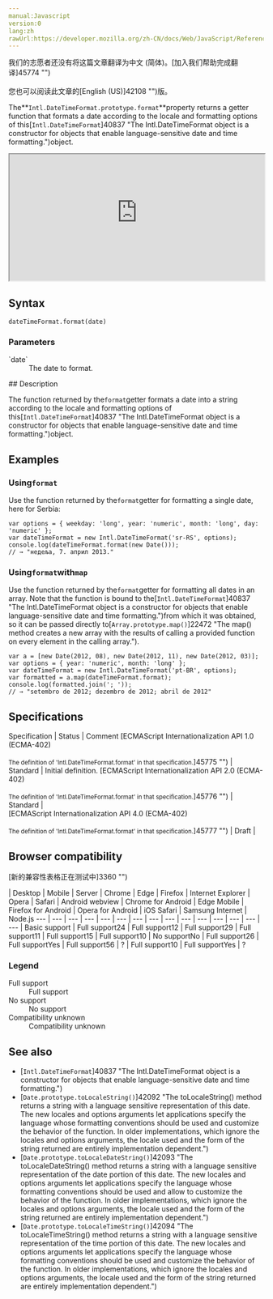 ```yaml
---
manual:Javascript
version:0
lang:zh
rawUrl:https://developer.mozilla.org/zh-CN/docs/Web/JavaScript/Reference/Global_Objects/DateTimeFormat/format
---
```




<bdi>我们的志愿者还没有将这篇文章翻译为<bdi>中文 (简体)</bdi>。[加入我们帮助完成翻译]45774 "")<br></br>您也可以阅读此文章的[English (US)]42108 "")版。</bdi>






The**`Intl.DateTimeFormat.prototype.format`**property returns a getter function that formats a date according to the locale and formatting options of this[`Intl.DateTimeFormat`]40837 "The Intl.DateTimeFormat object is a constructor for objects that enable language-sensitive date and time formatting.")object.

<iframe src='https://interactive-examples.mdn.mozilla.net/pages/js/intl-datetimeformat-prototype-format.html' width='100%' height='250'></iframe>

## Syntax<a name="Syntax"></a>

```
dateTimeFormat.format(date)
```

### Parameters<a name="Parameters"></a>
<dl><dt id=''>`date`</dt><dd>The date to format.</dd></dl>
## Description<a name="Description"></a>


The function returned by the`format`getter formats a date into a string according to the locale and formatting options of this[`Intl.DateTimeFormat`]40837 "The Intl.DateTimeFormat object is a constructor for objects that enable language-sensitive date and time formatting.")object.


## Examples<a name="Examples"></a>

### Using`format`<a name="Using_format"></a>


Use the function returned by the`format`getter for formatting a single date, here for Serbia:


```
var options = { weekday: 'long', year: 'numeric', month: 'long', day: 'numeric' };
var dateTimeFormat = new Intl.DateTimeFormat('sr-RS', options);
console.log(dateTimeFormat.format(new Date()));
// → "недеља, 7. април 2013."
```

### Using`format`with`map`<a name="Using_format_with_map"></a>


Use the function returned by the`format`getter for formatting all dates in an array. Note that the function is bound to the[`Intl.DateTimeFormat`]40837 "The Intl.DateTimeFormat object is a constructor for objects that enable language-sensitive date and time formatting.")from which it was obtained, so it can be passed directly to[`Array.prototype.map()`]22472 "The map() method creates a new array with the results of calling a provided function on every element in the calling array.").


```
var a = [new Date(2012, 08), new Date(2012, 11), new Date(2012, 03)];
var options = { year: 'numeric', month: 'long' };
var dateTimeFormat = new Intl.DateTimeFormat('pt-BR', options);
var formatted = a.map(dateTimeFormat.format);
console.log(formatted.join('; '));
// → "setembro de 2012; dezembro de 2012; abril de 2012"
```

## Specifications<a name="Specifications"></a>

Specification | Status | Comment 
[ECMAScript Internationalization API 1.0 (ECMA-402)<br></br><small>The definition of &#39;Intl.DateTimeFormat.format&#39; in that specification.</small>]45775 "") | Standard | Initial definition. 
[ECMAScript Internationalization API 2.0 (ECMA-402)<br></br><small>The definition of &#39;Intl.DateTimeFormat.format&#39; in that specification.</small>]45776 "") | Standard |  
[ECMAScript Internationalization API 4.0 (ECMA-402)<br></br><small>The definition of &#39;Intl.DateTimeFormat.format&#39; in that specification.</small>]45777 "") | Draft |  


## Browser compatibility<a name="Browser_compatibility"></a>
[新的兼容性表格正在测试中<i></i>]3360 "")

 | <abbr>Desktop<i></i></abbr> | <abbr>Mobile<i></i></abbr> | <abbr>Server<i></i></abbr> 
 | <abbr>Chrome<i></i></abbr> | <abbr>Edge<i></i></abbr> | <abbr>Firefox<i></i></abbr> | <abbr>Internet Explorer<i></i></abbr> | <abbr>Opera<i></i></abbr> | <abbr>Safari<i></i></abbr> | <abbr>Android webview<i></i></abbr> | <abbr>Chrome for Android<i></i></abbr> | <abbr>Edge Mobile<i></i></abbr> | <abbr>Firefox for Android<i></i></abbr> | <abbr>Opera for Android<i></i></abbr> | <abbr>iOS Safari<i></i></abbr> | <abbr>Samsung Internet<i></i></abbr> | <abbr>Node.js<i></i></abbr> 
 ---  |  ---  |  ---  |  ---  |  ---  |  ---  |  ---  |  ---  |  ---  |  ---  |  ---  |  ---  |  ---  |  ---  |  ---  | 
Basic support | <abbr>Full support</abbr>24 | <abbr>Full support</abbr>12 | <abbr>Full support</abbr>29 | <abbr>Full support</abbr>11 | <abbr>Full support</abbr>15 | <abbr>Full support</abbr>10 | <abbr>No support</abbr>No | <abbr>Full support</abbr>26 | <abbr>Full support</abbr>Yes | <abbr>Full support</abbr>56 | <abbr>?</abbr> | <abbr>Full support</abbr>10 | <abbr>Full support</abbr>Yes | <abbr>?</abbr> 


### Legend<a name="Legend"></a>
<dl><dt id=''><abbr>Full support</abbr></dt><dd>Full support</dd><dt id=''><abbr>No support</abbr></dt><dd>No support</dd><dt id=''><abbr>Compatibility unknown</abbr></dt><dd>Compatibility unknown</dd></dl>


## See also<a name="See_also"></a>

* [`Intl.DateTimeFormat`]40837 "The Intl.DateTimeFormat object is a constructor for objects that enable language-sensitive date and time formatting.")
* [`Date.prototype.toLocaleString()`]42092 "The toLocaleString() method returns a string with a language sensitive representation of this date. The new locales and options arguments let applications specify the language whose formatting conventions should be used and customize the behavior of the function. In older implementations, which ignore the locales and options arguments, the locale used and the form of the string returned are entirely implementation dependent.")
* [`Date.prototype.toLocaleDateString()`]42093 "The toLocaleDateString() method returns a string with a language sensitive representation of the date portion of this date. The new locales and options arguments let applications specify the language whose formatting conventions should be used and allow to customize the behavior of the function. In older implementations, which ignore the locales and options arguments, the locale used and the form of the string returned are entirely implementation dependent.")
* [`Date.prototype.toLocaleTimeString()`]42094 "The toLocaleTimeString() method returns a string with a language sensitive representation of the time portion of this date. The new locales and options arguments let applications specify the language whose formatting conventions should be used and customize the behavior of the function. In older implementations, which ignore the locales and options arguments, the locale used and the form of the string returned are entirely implementation dependent.")



